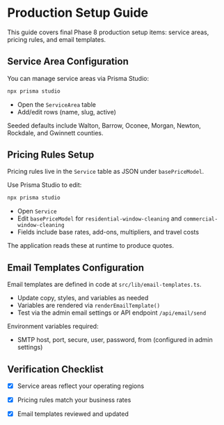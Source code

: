 # Production Setup Guide

This guide covers final Phase 8 production setup items: service areas, pricing rules, and email templates.

## Service Area Configuration

You can manage service areas via Prisma Studio:

```bash
npx prisma studio
```

- Open the `ServiceArea` table
- Add/edit rows (name, slug, active)

Seeded defaults include Walton, Barrow, Oconee, Morgan, Newton, Rockdale, and Gwinnett counties.

## Pricing Rules Setup

Pricing rules live in the `Service` table as JSON under `basePriceModel`.

Use Prisma Studio to edit:

```bash
npx prisma studio
```

- Open `Service`
- Edit `basePriceModel` for `residential-window-cleaning` and `commercial-window-cleaning`
- Fields include base rates, add-ons, multipliers, and travel costs

The application reads these at runtime to produce quotes.

## Email Templates Configuration

Email templates are defined in code at `src/lib/email-templates.ts`.

- Update copy, styles, and variables as needed
- Variables are rendered via `renderEmailTemplate()`
- Test via the admin email settings or API endpoint `/api/email/send`

Environment variables required:

- SMTP host, port, secure, user, password, from (configured in admin settings)

## Verification Checklist

- [x] Service areas reflect your operating regions
- [x] Pricing rules match your business rates
- [x] Email templates reviewed and updated


